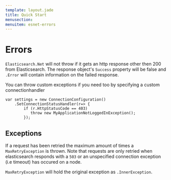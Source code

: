 ```yaml
---
template: layout.jade
title: Quick Start
menusection: 
menuitem: esnet-errors
---
```


# Errors

`Elasticsearch.Net` will not throw if it gets an http response other then 200 from Elasticsearch. The response object's `Success` property will be false and `.Error` will contain information on the failed response.

You can throw custom exceptions if you need too by specifying a custom connectionhandler

    var settings = new ConnectionConfiguration()
        .SetConnectionStatusHandler(r=> {
            if (r.HttpStatusCode == 403)
               throw new MyApplicationNotLoggedInException();
            });


## Exceptions

If a request has been retried the maximum amount of times a `MaxRetryException` is thrown. Note that requests are only retried when elasticsearch responds with a `503` or an unspecified connection exception (i.e timeout) has occured on a node. 

`MaxRetryException` will hold the original exception as `.InnerException`.



